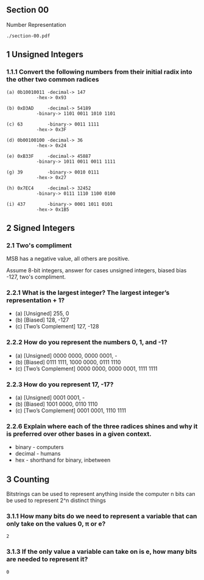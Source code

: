 ## Section 00

Number Representation


```
./section-00.pdf
```

## 1 Unsigned Integers

### 1.1.1 Convert the following numbers from their initial radix into the other two common radices

```
(a) 0b10010011 -decimal-> 147
	       -hex-> 0x93

(b) 0xD3AD     -decimal-> 54189
	       -binary-> 1101 0011 1010 1101

(c) 63	       -binary-> 0011 1111
	       -hex-> 0x3F

(d) 0b00100100 -decimal-> 36
	       -hex-> 0x24

(e) 0xB33F     -decimal-> 45887
	       -binary-> 1011 0011 0011 1111

(g) 39	       -binary-> 0010 0111
	       -hex-> 0x27

(h) 0x7EC4     -decimal-> 32452
	       -binary-> 0111 1110 1100 0100

(i) 437        -binary-> 0001 1011 0101
	       -hex-> 0x1B5

```

## 2 Signed Integers

### 2.1 Two's compliment

MSB has a negative value, all others are positive.

Assume 8-bit integers, answer for cases unsigned integers, biased bias -127, two's compliment.

### 2.2.1 What is the largest integer? The largest integer’s representation + 1?

* (a) [Unsigned]	 255, 0
* (b) [Biased]		 128, -127
* (c) [Two’s Complement] 127, -128

### 2.2.2 How do you represent the numbers 0, 1, and -1?

* (a) [Unsigned]	 0000 0000, 0000 0001, -
* (b) [Biased]		 0111 1111, 1000 0000, 0111 1110
* (c) [Two’s Complement] 0000 0000, 0000 0001, 1111 1111

### 2.2.3 How do you represent 17, -17?

* (a) [Unsigned]	 0001 0001, -
* (b) [Biased]		 1001 0000, 0110 1110
* (c) [Two’s Complement] 0001 0001, 1110 1111

### 2.2.6 Explain where each of the three radices shines and why it is preferred over other bases in a given context.

* binary  - computers
* decimal - humans
* hex	  - shorthand for binary, inbetween

## 3 Counting

Bitstrings can be used to represent anything inside the computer n bits can be used to represent 2^n distinct things

### 3.1.1 How many bits do we need to represent a variable that can only take on the values 0, π or e?

```
2
```

### 3.1.3 If the only value a variable can take on is e, how many bits are needed to represent it?

```
0
```